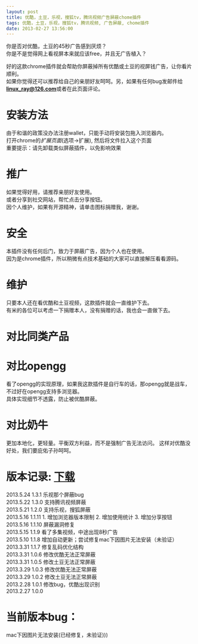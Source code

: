 ```yaml
---
layout: post
title: 优酷，土豆，乐视，搜狐tv，腾讯视频广告屏蔽chome插件
tags: 优酷，土豆，乐视，搜狐tv，腾讯视频, 广告屏蔽, chome插件
date: 2013-02-27 13:56:00
---
```

[download]: http://tmall.freehost.im/dd/fuckad.crx "点击下载插件" 

你是否对优酷，土豆的45秒广告感到厌烦？   
你是不是觉得网上看视屏本来就应该free，并且无广告植入？   
   
好的这款chrome插件就会帮助你屏蔽掉所有优酷或土豆的视屏钱广告，让你看片顺利。   
如果你觉得还可以推荐给自己的亲朋好友呵呵。另，如果有任何bug发邮件给**linux_ray@126.com**或者在此页面评论。   
   
安装方法
====
由于和谐的政策没办法注册wallet，只能手动将安装包拖入浏览器内。   
打开chrome的*扩展页面*(选项->扩展), 然后将文件拉入这个页面   
重要提示：请先卸载类似屏蔽插件，以免影响效果   
   
推广
====
如果觉得好用，请推荐亲朋好友使用。     
或者分享到社交网站，帮忙点击分享按钮。     
因个人维护，如果有开源精神，请单击图标捐赠我，谢谢。     
   
安全
====
本插件没有任何后门，致力于屏蔽广告，因为个人也在使用。   
因为是chrome插件，所以稍微有点技术基础的大家可以直接解压看看源码。   
   
维护
====
只要本人还在看优酷和土豆视频，这款插件就会一直维护下去。   
有米的各位可以考虑一下捐赠本人，没有捐赠的话，我也会一直做下去。   

对比同类产品
====
对比opengg
=====
看了opengg的实现原理，如果我这款插件是自行车的话，那opengg就是战车，不过好在opengg支持多浏览器。   
具体实现细节不透露，防止被优酷屏蔽。   
   
对比奶牛
=====
更加本地化，更轻量。平衡双方利益，而不是强制广告无法访问。 这样对优酷没好处，我们要庇佑子孙呵呵。   
   
    
    
版本记录: [下载][download]
====
2013\.5\.24 1\.3\.1  乐视那个屏蔽bug   
2013\.5\.22 1\.3\.0  支持腾讯视频屏蔽   
2013\.5\.21 1\.2\.0  支持乐视，搜狐屏蔽   
2013\.5\.16 1\.1\.11  1\. 增加浏览器版本限制 2\. 增加使用统计 3\. 增加分享按钮   
2013\.5\.16 1\.1\.10  屏蔽漏洞修复   
2013\.5\.15 1\.1\.9  看了多集视频，中途出现8秒广告   
2013\.5\.10 1\.1\.8  增加自动更新；尝试修复mac下因图片无法安装（未验证）   
2013\.3\.31 1\.1\.7  修复乱码优化结构   
2013\.3\.31 1\.0\.6  修改优酷无法正常屏蔽   
2013\.3\.31 1\.0\.5  修改土豆无法正常屏蔽   
2013\.3\.29 1\.0\.3  修改优酷无法正常屏蔽   
2013\.3\.29 1\.0\.2  修改土豆无法正常屏蔽   
2013\.2\.28 1\.0\.1  修改bug，优酷出现识别   
2013\.2\.27 1\.0\.0    
   
   
当前版本bug：   
====
mac下因图片无法安装(已经修复，未验证)))   
